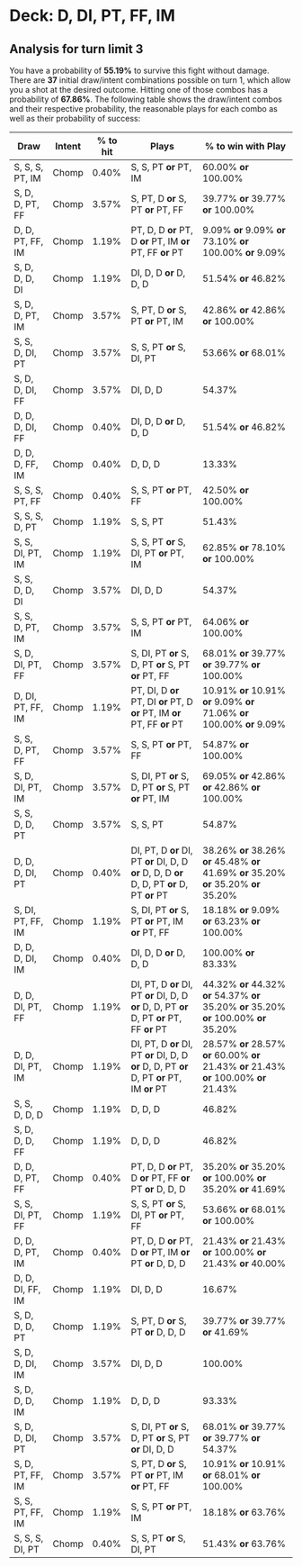 # Deck: D, DI, PT, FF, IM
## Analysis for turn limit 3
You have a probability of **55.19%** to survive this fight without damage. There are **37** initial draw/intent combinations possible on turn 1, which allow you a shot at the desired outcome. Hitting one of those combos has a probability of **67.86%**.
The following table shows the draw/intent combos and their respective probability, the reasonable plays for each combo as well as their probability of success:

|Draw|Intent|% to hit|Plays|% to win with Play|
|----|------|--------|-----|------------------|
|S, S, S, PT, IM|Chomp|0.40%|S, S, PT **or** PT, IM|60.00% **or** 100.00%|
|S, D, D, PT, FF|Chomp|3.57%|S, PT, D **or** S, PT **or** PT, FF|39.77% **or** 39.77% **or** 100.00%|
|D, D, PT, FF, IM|Chomp|1.19%|PT, D, D **or** PT, D **or** PT, IM **or** PT, FF **or** PT|9.09% **or** 9.09% **or** 73.10% **or** 100.00% **or** 9.09%|
|S, D, D, D, DI|Chomp|1.19%|DI, D, D **or** D, D, D|51.54% **or** 46.82%|
|S, D, D, PT, IM|Chomp|3.57%|S, PT, D **or** S, PT **or** PT, IM|42.86% **or** 42.86% **or** 100.00%|
|S, S, D, DI, PT|Chomp|3.57%|S, S, PT **or** S, DI, PT|53.66% **or** 68.01%|
|S, D, D, DI, FF|Chomp|3.57%|DI, D, D|54.37%|
|D, D, D, DI, FF|Chomp|0.40%|DI, D, D **or** D, D, D|51.54% **or** 46.82%|
|D, D, D, FF, IM|Chomp|0.40%|D, D, D|13.33%|
|S, S, S, PT, FF|Chomp|0.40%|S, S, PT **or** PT, FF|42.50% **or** 100.00%|
|S, S, S, D, PT|Chomp|1.19%|S, S, PT|51.43%|
|S, S, DI, PT, IM|Chomp|1.19%|S, S, PT **or** S, DI, PT **or** PT, IM|62.85% **or** 78.10% **or** 100.00%|
|S, S, D, D, DI|Chomp|3.57%|DI, D, D|54.37%|
|S, S, D, PT, IM|Chomp|3.57%|S, S, PT **or** PT, IM|64.06% **or** 100.00%|
|S, D, DI, PT, FF|Chomp|3.57%|S, DI, PT **or** S, D, PT **or** S, PT **or** PT, FF|68.01% **or** 39.77% **or** 39.77% **or** 100.00%|
|D, DI, PT, FF, IM|Chomp|1.19%|PT, DI, D **or** PT, DI **or** PT, D **or** PT, IM **or** PT, FF **or** PT|10.91% **or** 10.91% **or** 9.09% **or** 71.06% **or** 100.00% **or** 9.09%|
|S, S, D, PT, FF|Chomp|3.57%|S, S, PT **or** PT, FF|54.87% **or** 100.00%|
|S, D, DI, PT, IM|Chomp|3.57%|S, DI, PT **or** S, D, PT **or** S, PT **or** PT, IM|69.05% **or** 42.86% **or** 42.86% **or** 100.00%|
|S, S, D, D, PT|Chomp|3.57%|S, S, PT|54.87%|
|D, D, D, DI, PT|Chomp|0.40%|DI, PT, D **or** DI, PT **or** DI, D, D **or** D, D, D **or** D, D, PT **or** D, PT **or** PT|38.26% **or** 38.26% **or** 45.48% **or** 41.69% **or** 35.20% **or** 35.20% **or** 35.20%|
|S, DI, PT, FF, IM|Chomp|1.19%|S, DI, PT **or** S, PT **or** PT, IM **or** PT, FF|18.18% **or** 9.09% **or** 63.23% **or** 100.00%|
|D, D, D, DI, IM|Chomp|0.40%|DI, D, D **or** D, D, D|100.00% **or** 83.33%|
|D, D, DI, PT, FF|Chomp|1.19%|DI, PT, D **or** DI, PT **or** DI, D, D **or** D, D, PT **or** D, PT **or** PT, FF **or** PT|44.32% **or** 44.32% **or** 54.37% **or** 35.20% **or** 35.20% **or** 100.00% **or** 35.20%|
|D, D, DI, PT, IM|Chomp|1.19%|DI, PT, D **or** DI, PT **or** DI, D, D **or** D, D, PT **or** D, PT **or** PT, IM **or** PT|28.57% **or** 28.57% **or** 60.00% **or** 21.43% **or** 21.43% **or** 100.00% **or** 21.43%|
|S, S, D, D, D|Chomp|1.19%|D, D, D|46.82%|
|S, D, D, D, FF|Chomp|1.19%|D, D, D|46.82%|
|D, D, D, PT, FF|Chomp|0.40%|PT, D, D **or** PT, D **or** PT, FF **or** PT **or** D, D, D|35.20% **or** 35.20% **or** 100.00% **or** 35.20% **or** 41.69%|
|S, S, DI, PT, FF|Chomp|1.19%|S, S, PT **or** S, DI, PT **or** PT, FF|53.66% **or** 68.01% **or** 100.00%|
|D, D, D, PT, IM|Chomp|0.40%|PT, D, D **or** PT, D **or** PT, IM **or** PT **or** D, D, D|21.43% **or** 21.43% **or** 100.00% **or** 21.43% **or** 40.00%|
|D, D, DI, FF, IM|Chomp|1.19%|DI, D, D|16.67%|
|S, D, D, D, PT|Chomp|1.19%|S, PT, D **or** S, PT **or** D, D, D|39.77% **or** 39.77% **or** 41.69%|
|S, D, D, DI, IM|Chomp|3.57%|DI, D, D|100.00%|
|S, D, D, D, IM|Chomp|1.19%|D, D, D|93.33%|
|S, D, D, DI, PT|Chomp|3.57%|S, DI, PT **or** S, D, PT **or** S, PT **or** DI, D, D|68.01% **or** 39.77% **or** 39.77% **or** 54.37%|
|S, D, PT, FF, IM|Chomp|3.57%|S, PT, D **or** S, PT **or** PT, IM **or** PT, FF|10.91% **or** 10.91% **or** 68.01% **or** 100.00%|
|S, S, PT, FF, IM|Chomp|1.19%|S, S, PT **or** PT, IM|18.18% **or** 63.76%|
|S, S, S, DI, PT|Chomp|0.40%|S, S, PT **or** S, DI, PT|51.43% **or** 63.76%|
